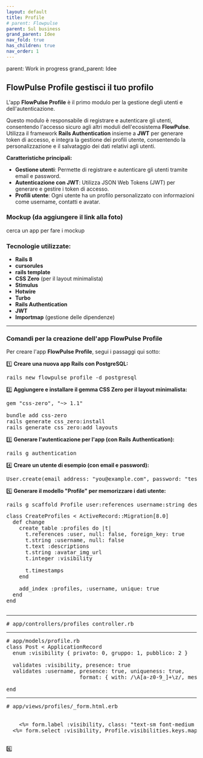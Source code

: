 ```yaml
---
layout: default
title: Profile
# parent: Flowpulse 
parent: Sul business
grand_parent: Idee
nav_fold: true
has_children: true
nav_order: 1
---
```


parent: Work in progress
grand_parent: Idee
## FlowPulse Profile gestisci il tuo profilo

L'app **FlowPulse Profile** è il primo modulo per la gestione degli utenti e dell'autenticazione. 

Questo modulo è responsabile di registrare e autenticare gli utenti, consentendo l'accesso sicuro agli altri moduli dell'ecosistema **FlowPulse**. Utilizza il framework **Rails Authentication** insieme a **JWT** per generare token di accesso, e integra la gestione dei profili utente, consentendo la personalizzazione e il salvataggio dei dati relativi agli utenti.

**Caratteristiche principali:**

- **Gestione utenti**: Permette di registrare e autenticare gli utenti tramite email e password.
- **Autenticazione con JWT**: Utilizza JSON Web Tokens (JWT) per generare e gestire i token di accesso.
- **Profili utente**: Ogni utente ha un profilo personalizzato con informazioni come username, contatti e avatar.

### Mockup (da aggiungere il link alla foto)
cerca un app per fare i mockup

### Tecnologie utilizzate:
- **Rails 8**
- **cursorules**
- **rails template**
- **CSS Zero** (per il layout minimalista)
- **Stimulus**
- **Hotwire** 
- **Turbo**
- **Rails Authentication**
- **JWT**
- **Importmap** (gestione delle dipendenze)

---





### Comandi per la creazione dell'app FlowPulse Profile

Per creare l'app **FlowPulse Profile**, segui i passaggi qui sotto:

1️⃣ **Creare una nuova app Rails con PostgreSQL:**

<pre>
rails new flowpulse_profile -d postgresql
</pre>

2️⃣ **Aggiungere e installare il gemma CSS Zero per il layout minimalista:**

<pre>
gem "css-zero", "~> 1.1"

bundle add css-zero
rails generate css_zero:install
rails generate css_zero:add layouts
</pre>

3️⃣ **Generare l'autenticazione per l'app (con Rails Authentication):**

<pre>
rails g authentication
</pre>

4️⃣ **Creare un utente di esempio (con email e password):**

<pre>
User.create(email_address: "you@example.com", password: "test-password-123")
</pre>

5️⃣ **Generare il modello "Profile" per memorizzare i dati utente:**

<pre>
rails g scaffold Profile user:references username:string descriptions:text avatar_img_url:string visibility:integer
</pre>

<pre>
class CreateProfiles < ActiveRecord::Migration[8.0]
  def change
    create_table :profiles do |t|
      t.references :user, null: false, foreign_key: true
      t.string :username, null: false
      t.text :descriptions
      t.string :avatar_img_url
      t.integer :visibility

      t.timestamps
    end

    add_index :profiles, :username, unique: true
  end
end

</pre>
---
<pre>
# app/controllers/profiles_controller.rb
</pre>
---
<pre>
# app/models/profile.rb
class Post < ApplicationRecord
  enum :visibility { privato: 0, gruppo: 1, pubblico: 2 }

  validates :visibility, presence: true
  validates :username, presence: true, uniqueness: true, 
                       format: { with: /\A[a-z0-9_]+\z/, message: "può contenere solo lettere minuscole, numeri e underscore" }

end
</pre>
---
<pre>
# app/views/profiles/_form.html.erb

<div class="flex flex-col items-start gap-half mbe-4">
    <%= form.label :visibility, class: "text-sm font-medium leading-none" %>
  <%= form.select :visibility, Profile.visibilities.keys.map { |v| [v.humanize, v] }, {},  class: "input" %>
</div>
</pre>
6️⃣ 